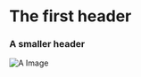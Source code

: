 # The first header

### A smaller header

![A Image](https://octodex.github.com/images/yaktocat.png)
